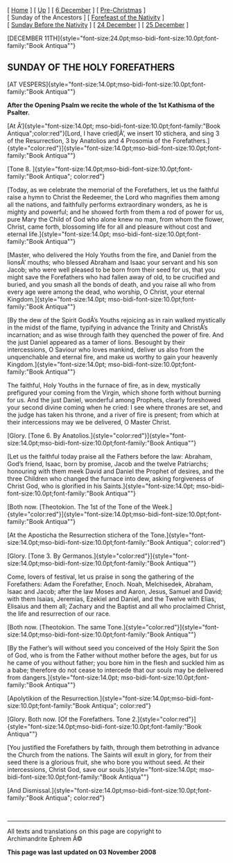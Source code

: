 \[ [Home](index.md) \] \[ [Up](dec-int.md) \]
\[ [6 December](6_december.md) \]
\[ [Pre-Christmas](pre-christmas.md) \] \[ Sunday of the Ancestors \]
\[ [Forefeast of the Nativity](forefeas.md) \]
\[ [Sunday Before the Nativity](sunbefnat.md) \]
\[ [24 December](24dec.md) \] \[ [25 December](25dec.md) \]

[DECEMBER
11TH]{style="font-size:24.0pt;mso-bidi-font-size:10.0pt;font-family:"Book Antiqua""}

SUNDAY OF THE HOLY FOREFATHERS
------------------------------

[AT
VESPERS]{style="font-size:14.0pt;mso-bidi-font-size:10.0pt;font-family:"Book Antiqua""}

**After the Opening Psalm we recite the whole of the 1st Kathisma of the
Psalter.**

[At Â‘]{style="font-size:14.0pt;
mso-bidi-font-size:10.0pt;font-family:"Book Antiqua";color:red"}[Lord, I
have cried[Â’, we insert 10 stichera, and sing 3 of the Resurrection, 3
by Anatolios and 4 Prosomia of the
Forefathers.]{style="color:red"}]{style="font-size:14.0pt;mso-bidi-font-size:10.0pt;font-family:"Book Antiqua""}

[Tone 8.
]{style="font-size:14.0pt;mso-bidi-font-size:10.0pt;font-family:"Book Antiqua";
color:red"}

[Today, as we celebrate the memorial of the Forefathers, let us the
faithful raise a hymn to Christ the Redeemer, the Lord who magnifies
them among all the nations, and faithfully performs extraordinary
wonders, as he is mighty and powerful; and he showed forth from them a
rod of power for us, pure Mary the Child of God who alone knew no man,
from whom the flower, Christ, came forth, blossoming life for all and
pleasure without cost and eternal life.]{style="font-size:14.0pt;
mso-bidi-font-size:10.0pt;font-family:"Book Antiqua""}

[Master, who delivered the Holy Youths from the fire, and Daniel from
the lionsÂ’ mouths; who blessed Abraham and Isaac your servant and his
son Jacob; who were well pleased to be born from their seed for us, that
you might save the Forefathers who had fallen away of old, to be
crucified and buried, and you smash all the bonds of death, and you
raise all who from every age were among the dead, who worship, O Christ,
your eternal Kingdom.]{style="font-size:14.0pt;
mso-bidi-font-size:10.0pt;font-family:"Book Antiqua""}

[By the dew of the Spirit GodÂ’s Youths rejoicing as in rain walked
mystically in the midst of the flame, typifying in advance the Trinity
and ChristÂ’s incarnation; and as wise through faith they quenched the
power of fire. And the just Daniel appeared as a tamer of lions.
Besought by their intercessions, O Saviour who loves mankind, deliver us
also from the unquenchable and eternal fire, and make us worthy to gain
your heavenly Kingdom.]{style="font-size:14.0pt;
mso-bidi-font-size:10.0pt;font-family:"Book Antiqua""}

The faithful, Holy Youths in the furnace of fire, as in dew, mystically
prefigured your coming from the Virgin, which shone forth without
burning for us. And the just Daniel, wonderful among Prophets, clearly
foreshowed your second divine coming when he cried: I see where thrones
are set, and the judge has taken his throne, and a river of fire is
present; from which at their intercessions may we be delivered, O Master
Christ.

[Glory. [Tone 6. By
Anatolios.]{style="color:red"}]{style="font-size:14.0pt;mso-bidi-font-size:10.0pt;font-family:"Book Antiqua""}

[Let us the faithful today praise all the Fathers before the law:
Abraham, God’s friend, Isaac, born by promise, Jacob and the twelve
Patriarchs; honouring with them meek David and Daniel the Prophet of
desires, and the three Children who changed the furnace into dew, asking
forgiveness of Christ God, who is glorified in his
Saints.]{style="font-size:14.0pt;
mso-bidi-font-size:10.0pt;font-family:"Book Antiqua""}

[Both now. [Theotokion. The 1st of the Tone of the
Week.]{style="color:red"}]{style="font-size:14.0pt;mso-bidi-font-size:10.0pt;font-family:"Book Antiqua""}

[At the Aposticha the Resurrection stichera of the
Tone.]{style="font-size:14.0pt;mso-bidi-font-size:10.0pt;font-family:"Book Antiqua";
color:red"}

[Glory. [Tone 3. By
Germanos.]{style="color:red"}]{style="font-size:14.0pt;mso-bidi-font-size:10.0pt;font-family:"Book Antiqua""}

Come, lovers of festival, let us praise in song the gathering of the
Forefathers: Adam the Forefather, Enoch. Noah, Melchisedek, Abraham,
Isaac and Jacob; after the law Moses and Aaron, Jesus, Samuel and David;
with them Isaias, Jeremias, Ezekiel and Daniel, and the Twelve with
Elias, Elisaius and them all; Zachary and the Baptist and all who
proclaimed Christ, the life and resurrection of our race.

[Both now. [Theotokion. The same
Tone.]{style="color:red"}]{style="font-size:14.0pt;mso-bidi-font-size:10.0pt;font-family:"Book Antiqua""}

[By the Father’s will without seed you conceived of the Holy Spirit the
Son of God, who is from the Father without mother before the ages, but
for us he came of you without father; you bore him in the flesh and
suckled him as a babe; therefore do not cease to intercede that our
souls may be delivered from dangers.]{style="font-size:14.0pt;
mso-bidi-font-size:10.0pt;font-family:"Book Antiqua""}

[Apolytikion of the
Resurrection.]{style="font-size:14.0pt;mso-bidi-font-size:10.0pt;font-family:"Book Antiqua";
color:red"}

[Glory. Both now. [Of the Forefathers. Tone
2.]{style="color:red"}]{style="font-size:14.0pt;mso-bidi-font-size:10.0pt;font-family:"Book Antiqua""}

[You justified the Forefathers by faith, through them betrothing in
advance the Church from the nations. The Saints will exult in glory, for
from their seed there is a glorious fruit, she who bore you without
seed. At their intercessions, Christ God, save our
souls.]{style="font-size:14.0pt;
mso-bidi-font-size:10.0pt;font-family:"Book Antiqua""}

[And
Dismissal.]{style="font-size:14.0pt;mso-bidi-font-size:10.0pt;font-family:"Book Antiqua";
color:red"}

 

------------------------------------------------------------------------

All texts and translations on this page are copyright to\
Archimandrite Ephrem Â©

**This page was last updated on 03 November 2008**
